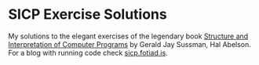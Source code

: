 SICP Exercise Solutions
====

My solutions to the elegant exercises of the legendary book [Structure and Interpretation of Computer Programs](http://mitpress.mit.edu/sicp/) by Gerald Jay Sussman, Hal Abelson.
For a blog with running code check [sicp.fotiad.is](sicp.fotiad.is).
